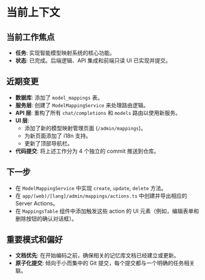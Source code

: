 # 当前上下文

## 当前工作焦点

- **任务**: 实现智能模型映射系统的核心功能。
- **状态**: 已完成。后端逻辑、API 集成和前端只读 UI 已实现并提交。

## 近期变更

- **数据库**: 添加了 `model_mappings` 表。
- **服务层**: 创建了 `ModelMappingService` 来处理路由逻辑。
- **API 层**: 重构了所有 `chat/completions` 和 `models` 路由以使用新服务。
- **UI 层**:
  - 添加了新的模型映射管理页面 (`/admin/mappings`)。
  - 为新页面添加了 i18n 支持。
  - 更新了顶部导航栏。
- **代码提交**: 将上述工作分为 4 个独立的 commit 推送到仓库。

## 下一步

- 在 `ModelMappingService` 中实现 `create`, `update`, `delete` 方法。
- 在 `app/(web)/[lang]/admin/mappings/actions.ts` 中创建并导出相应的 Server Actions。
- 在 `MappingsTable` 组件中添加触发这些 action 的 UI 元素（例如，编辑表单和删除按钮的确认对话框）。

## 重要模式和偏好

- **文档优先**: 在开始编码之前，确保相关的记忆库文档已经建立或更新。
- **原子化提交**: 倾向于小而集中的 Git 提交，每个提交都与一个明确的任务相关联。

